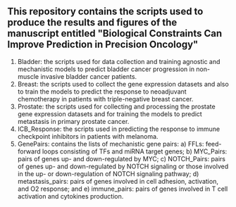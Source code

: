 ## This repository contains the scripts used to produce the results and figures of the manuscript entitled "Biological Constraints Can Improve Prediction in Precision Oncology"

1. Bladder: the scripts used for data collection and training agnostic and mechanistic models to predict bladder cancer progression in non-muscle invasive bladder cancer patients.
2. Breast: the scripts used to collect the gene expression datasets and also to train the models to predict the response to neoadjuvant chemotherapy in patients with triple-negative breast cancer.
3. Prostate: the scripts used for collecting and processing the prostate gene expression datasets and for training the models to predict metastasis in primary prostate cancer.
4. ICB_Response: the scripts used in predicting the response to immune checkpoint inhibitors in patients with melanoma.
3. GenePairs: contains the lists of mechanistic gene pairs: a) FFLs: feed-forward loops consisting of TFs and miRNA target genes; b) MYC_Pairs: pairs of genes up- and down-regulated by MYC; c) NOTCH_Pairs: pairs of genes up- and down-regulated by NOTCH signaling or those involved in the up- or down-regulation of NOTCH signaling pathway; d) metastasis_pairs: pairs of genes involved in cell adhesion, activation, and O2 response; and e) immune_pairs: pairs of genes involved in T cell activation and cytokines production. 
 

